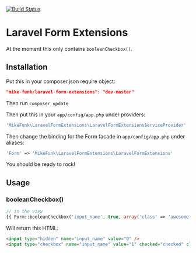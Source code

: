 [![Build Status](https://secure.travis-ci.org/mikedfunk/laravel-form-extensions.png?branch=master)](http://travis-ci.org/mikedfunk/laravel-form-extensions)

# Laravel Form Extensions

At the moment this only contains ```booleanCheckbox()```.

## Installation

Put this in your composer.json require object:

```json
"mike-funk/laravel-form-extensions": "dev-master"
```

Then run ```composer update```

Then put this in your ```app/config/app.php``` under providers:

```php
'MikeFunk\LaravelFormExtensions\LaravelFormExtensionsServiceProvider'
```

Then change the binding for the Form facade in ```app/config/app.php``` under aliases:

```php
'Form' => 'MikeFunk\LaravelFormExtensions\LaravelFormExtensions'
```

You should be ready to rock!

## Usage

### booleanCheckbox()

```php
// in the view
{{ Form::booleanCheckbox('input_name', true, array('class' => 'awesome')) }}
```

Will return this HTML:
```html
<input type="hidden" name="input_name" value="0" />
<input type="checkbox" name="input_name" value="1" checked="checked" class="awesome" />
```
